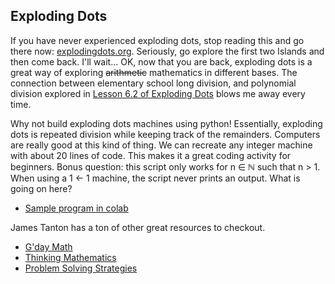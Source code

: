 ## Exploding Dots

If you have never experienced exploding dots, stop reading this and go there now: [explodingdots.org](https://www.explodingdots.org). Seriously, go explore the first two Islands and then come back. I'll wait... OK, now that you are back, exploding dots is a great way of exploring ~~arithmetic~~ mathematics in different bases. The connection between elementary school long division, and polynomial division explored in [Lesson 6.2 of Exploding Dots](https://www.explodingdots.org/station/I6S13) blows me away every time. 

Why not build exploding dots machines using python! Essentially, exploding dots is repeated division while keeping track of the remainders. Computers are really good at this kind of thing. We can recreate any integer machine with about 20 lines of code. This makes it a great coding activity for beginners. Bonus question: this script only works for n ∈ ℕ such that n > 1. When using a 1 <- 1 machine, the script never prints an output. What is going on here?
- [Sample program in colab](exploding_dots.ipynb)

James Tanton has a ton of other great resources to checkout.
- [G'day Math](https://gdaymath.com)
- [Thinking Mathematics](http://www.jamestanton.com)
- [Problem Solving Strategies](https://www.maa.org/math-competitions/teachers/curriculum-inspirations)
